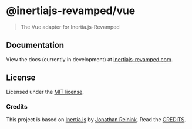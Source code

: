 # @inertiajs-revamped/vue

> The Vue adapter for Inertia.js-Revamped

## Documentation

View the docs (currently in development) at [inertiajs-revamped.com](https://inertiajs-revamped.com).

## License

Licensed under the [MIT license](https://github.com/inertiajs-revamped/inertia/blob/main/packages/vue/LICENSE).

### Credits

This project is based on [Inertia.js](https://inertiajs.com/) by [Jonathan Reinink](https://reinink.ca/). Read the [CREDITS](https://github.com/inertiajs-revamped/inertia/blob/main/CREDITS.md).
